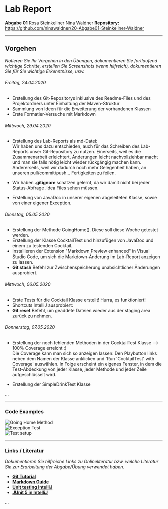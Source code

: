 # Lab Report
**Abgabe 01**
Rosa Steinkellner
Nina Waldner
**Repository:** https://github.com/ninawaldner/20-Abgabe01-Steinkellner-Waldner

---
## Vorgehen
_Notieren Sie Ihr Vorgehen in den Übungen, dokumentieren Sie fortlaufend wichtige Schritte, erstellen Sie Screenshots (wenn hilfreich), dokumentieren Sie für Sie wichtige Erkenntnisse, usw._

###### Freitag, 24.04.2020
- Erstellung des Git-Repositorys inklusive des Readme-Files und des Projektordners unter Einhaltung der Maven-Struktur 
- Sammlung von Ideen für die Erweiterung der vorhandenen Klassen
- Erste Formatier-Versuche mit Markdown

###### Mittwoch, 29.04.2020
- Erstellung des Lab-Reports als md-Datei:  
Wir haben uns dazu entschieden, auch für das Schreiben des Lab-Reports unser Git-Repository zu nutzen. Einerseits, weil es die Zusammenarbeit erleichtert, Änderungen leicht nachvollziehbar macht und man sie falls nötig leicht wieder rückgängig machen kann. Andererseits, weil wir dadurch noch mehr Gelegenheit haben, an unseren pull/commit/push... Fertigkeiten zu feilen.  

- Wir haben **.gitignore** schätzen gelernt, da wir damit nicht bei jeder Status-Abfrage .idea Files sehen müssen.  
- Erstellung von JavaDoc in unserer eigenen abgeleiteten Klasse, sowie von einer eigener Exception.

###### Dienstag, 05.05.2020
- Erstellung der Methode GoingHome(). Diese soll diese Woche getestet werden. 
- Erstellung der Klasse CocktailTest und hinzufügen von JavaDoc und einem zu testenden Cocktail. 
- Installieren der Extension "Markdown Preview enhanced" in Visual Studio Code, um sich die Markdown-Änderung im Lab-Report anzeigen zu lassen. 
- **Git stash** Befehl zur Zwischenspeicherung unabsichtlicher Änderungen ausprobiert. 

###### Mittwoch, 06.05.2020
- Erste Tests für die Cocktail Klasse erstellt! Hurra, es funktioniert!
- Shortcuts IntelliJ ausprobiert: 
- **Git reset** Befehl, um geaddete Dateien wieder aus der staging area zurück zu nehmen. 
###### Donnerstag, 07.05.2020
- Erstellung der noch fehlenden Methoden in der CocktailTest Klasse --> 100% Coverage erreicht :)  
Die Coverage kann man sich so anzeigen lassen: Den Playbutton links neben dem Namen der Klasse anklicken und 'Run 'CocktailTest' with Coverage' auswählen. In Folge erscheint ein eigenes Fenster, in dem die Test-Abdeckung von jeder Klasse, jeder Methode und jeder Zeile aufgeschlüsselt wird.

- Erstellung der SimpleDrinkTest Klasse

…

---
### Code Examples
![**Going Home Method**](./exception.jpg)  
![**Exception Test**](./exceptiontest.jpg)  
![**Test setup**](./testsetup.jpg) 

---
### Links / Literatur
_Dokumentieren Sie hilfreiche Links zu Onlineliteratur bzw. welche Literatur Sie zur Erarbeitung der Abgabe/Übung verwendet haben._

- [**Git Tutorial**](https://www.youtube.com/watch?v=HVsySz-h9r4)  
- [**Markdown Guide**](http://mdcheatsheet.com/)  
- [**Unit testing IntelliJ**](https://www.youtube.com/watch?v=QDFI19lj4OM&list=PLjHcbF9Ubo1fL1eUBnf1leG_MPvFnRo3c&index=19)  
- [**JUnit 5 in IntelliJ**](https://www.youtube.com/watch?v=o5pE7L2tVV8&list=PLjHcbF9Ubo1fL1eUBnf1leG_MPvFnRo3c&index=20) 

…

    